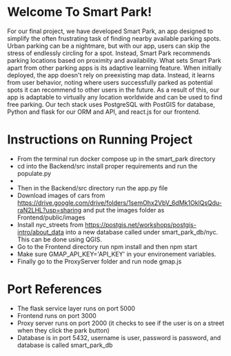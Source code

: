 # Welcome To Smart Park!

For our final project, we have developed Smart Park, an app designed to simplify the often frustrating task of finding nearby available parking spots. Urban parking can be a nightmare, but with our app, users can skip the stress of endlessly circling for a spot. Instead, Smart Park recommends parking locations based on proximity and availability.
What sets Smart Park apart from other parking apps is its adaptive learning feature. When initially deployed, the app doesn't rely on preexisting map data. Instead, it learns from user behavior, noting where users successfully parked as potential spots it can recommend to other users in the future. As a result of this, our app is adaptable to virtually any location worldwide and can be used to find free parking. Our tech stack uses PostgreSQL with PostGIS for database, Python and flask for our ORM and API, and react.js for our frontend. 


#  Instructions on Running Project

-  From the terminal run docker compose up in the smart_park directory
-  cd into the Backend/src install proper requirements and run the populate.py
- 
-  Then in the Backend/src directory run the app.py file
- Download images of cars from https://drive.google.com/drive/folders/1semOhx2VbV_6dMk1OklQsQdu-raN2LHL?usp=sharing
and put the images folder as Frontend/public/images
- Install nyc_streets from https://postgis.net/workshops/postgis-intro/about_data into a new database called under smart_park_db/nyc.
This can be done using QGIS.
-  Go to the Frontend directory run npm install and then npm start
- Make sure GMAP_API_KEY='API_KEY' in your environement variables.
-  Finally go to the ProxyServer folder and run node gmap.js 

#  Port References

-  The flask service layer runs on port 5000
-  Frontend runs on port 3000
-  Proxy server runs on port 2000 (it checks to see if the user is on a street when they click the park button)
-  Database is in port 5432, username is user, password is password, and database is called smart_park_db
